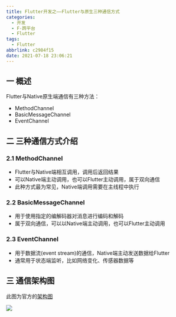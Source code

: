 ```yaml
---
title: Flutter开发之——Flutter与原生三种通信方式
categories:
  - 开发
  - F-跨平台
  - Flutter
tags:
  - Flutter
abbrlink: c2984f15
date: 2021-07-18 23:06:21
---
```

## 一 概述

Flutter与Native原生端通信有三种方法：

* MethodChannel
* BasicMessageChannel
* EventChannel

<!--more-->

## 二 三种通信方式介绍

### 2.1 MethodChannel

* Flutter与Native端相互调用，调用后返回结果
* 可以Native端主动调用，也可以Flutter主动调用，属于双向通信
* 此种方式最为常见，Native端调用需要在主线程中执行

### 2.2 BasicMessageChannel

* 用于使用指定的编解码器对消息进行编码和解码
* 属于双向通信，可以以Native端主动调用，也可以Flutter主动调用

### 2.3 EventChannel

* 用于数据流(event stream)的通信，Native端主动发送数据给Flutter
* 通常用于状态端监听，比如网络变化、传感器数据等

## 三 通信架构图

此图为官方的[架构图](https://flutter.dev/docs/development/platform-integration/platform-channels)

![][1]



[1]:https://cdn.jsdelivr.net/gh/pgzxc/cdn@master/blog-flutter/flutter-channel-native-flutter.png